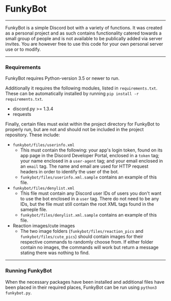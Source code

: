 # FunkyBot

---
FunkyBot is a simple Discord bot with a variety of functions. It was created as a personal project and as such contains functionality catered towards a small group of people and is not available to be publically added via server invites. You are however free to use this code for your own personal server use or to modify.

---
### Requirements
FunkyBot requires Python-version 3.5 or newer to run. 

Additionally it requires the following modules, listed in `requirements.txt`. These can be automatically installed by running `pip install -r requirements.txt`.
- discord.py >= 1.3.4
- requests

Finally, certain files must exist within the project directory for FunkyBot to properly run, but are not and should not be included in the project repository. These include:
- `funkybot/files/userinfo.xml`
  - This must contain the following: your app's login token, found on its app page in the Discord Developer Portal, enclosed in a `token` tag; your name enclosed in a `user-agent` tag; and your email enclosed in an `email` tag. The name and email are used for HTTP request headers in order to identify the user of the bot. 
  - `funkybot/files/userinfo.xml.sample` contains an example of this file.
- `funkybot/files/denylist.xml`
  - This file must contain any Discord user IDs of users you don't want to use the bot enclosed in a `user` tag. There do not need to be any IDs, but the file must still contain the root XML tags found in the sameple file.
  - `funkybot/files/denylist.xml.sample` contains an example of this file.
- Reaction images/cute images
  - The two image folders (`funkybot/files/reaction_pics` and `funkybot/files/cute_pics`) should contain images for their respective commands to randomly choose from. If either folder contain no images, the commands will work but return a message stating there was nothing to find.

---
### Running FunkyBot
When the necessary packages have been installed and additional files have been placed in their required places, FunkyBot can be run using `python3 funkybot.py`. 